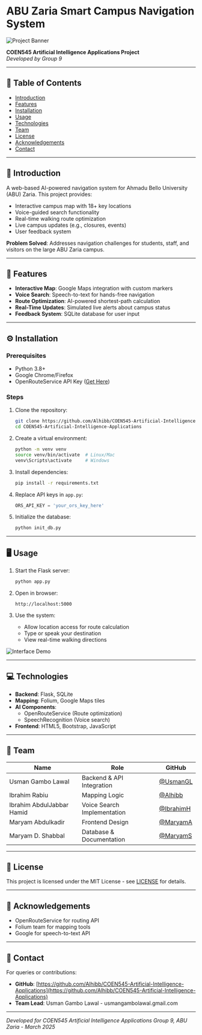 # ABU Zaria Smart Campus Navigation System  
![Project Banner](https://via.placeholder.com/800x200.png?text=ABU+Zaria+Smart+Campus+Navigation)  

**COEN545 Artificial Intelligence Applications Project**  
*Developed by Group 9*  

---

## 📖 Table of Contents  
- [Introduction](#-introduction)  
- [Features](#-features)  
- [Installation](#-installation)  
- [Usage](#-usage)  
- [Technologies](#-technologies)  
- [Team](#-team)  
- [License](#-license)  
- [Acknowledgements](#-acknowledgements)  
- [Contact](#-contact)  

---

## 🌟 Introduction  
A web-based AI-powered navigation system for Ahmadu Bello University (ABU) Zaria. This project provides:  
- Interactive campus map with 18+ key locations  
- Voice-guided search functionality  
- Real-time walking route optimization  
- Live campus updates (e.g., closures, events)  
- User feedback system  

**Problem Solved**: Addresses navigation challenges for students, staff, and visitors on the large ABU Zaria campus.  

---

## 🚀 Features  
- **Interactive Map**: Google Maps integration with custom markers  
- **Voice Search**: Speech-to-text for hands-free navigation  
- **Route Optimization**: AI-powered shortest-path calculation  
- **Real-Time Updates**: Simulated live alerts about campus status  
- **Feedback System**: SQLite database for user input  

---

## ⚙️ Installation  

### Prerequisites  
- Python 3.8+  
- Google Chrome/Firefox  
- OpenRouteService API Key ([Get Here](https://openrouteservice.org/))  

### Steps  
1. Clone the repository:  
   ```bash  
   git clone https://github.com/Alhibb/COEN545-Artificial-Intelligence-Applications.git  
   cd COEN545-Artificial-Intelligence-Applications  
   ```  

2. Create a virtual environment:  
   ```bash  
   python -m venv venv  
   source venv/bin/activate  # Linux/Mac  
   venv\Scripts\activate     # Windows  
   ```  

3. Install dependencies:  
   ```bash  
   pip install -r requirements.txt  
   ```  

4. Replace API keys in `app.py`:  
   ```python  
   ORS_API_KEY = 'your_ors_key_here'   
   ```  

5. Initialize the database:  
   ```bash  
   python init_db.py  
   ```  

---

## 🖥️ Usage  
1. Start the Flask server:  
   ```bash  
   python app.py  
   ```  

2. Open in browser:  
   ```  
   http://localhost:5000  
   ```  

3. Use the system:  
   - Allow location access for route calculation  
   - Type or speak your destination  
   - View real-time walking directions  

![Interface Demo](https://via.placeholder.com/600x400.png?text=Map+Interface+Demo)  

---

## 💻 Technologies  
- **Backend**: Flask, SQLite  
- **Mapping**: Folium, Google Maps tiles  
- **AI Components**:  
  - OpenRouteService (Route optimization)  
  - SpeechRecognition (Voice search)  
- **Frontend**: HTML5, Bootstrap, JavaScript  

---

## 👥 Team  
| Name                      | Role                          | GitHub                          |  
|---------------------------|-------------------------------|---------------------------------|  
| Usman Gambo Lawal         | Backend & API Integration     | [@UsmanGL](https://github.com/) |  
| Ibrahim Rabiu             | Mapping Logic                 | [@Alhibb](https://github.com/alhibb)|  
| Ibrahim AbdulJabbar Hamid | Voice Search Implementation   | [@IbrahimH](https://github.com/)|  
| Maryam Abdulkadir         | Frontend Design               | [@MaryamA](https://github.com/) |  
| Maryam D. Shabbal         | Database & Documentation      | [@MaryamS](https://github.com/) |  

---

## 📜 License  
This project is licensed under the MIT License - see [LICENSE](LICENSE) for details.  

---

## 🙏 Acknowledgements  
- OpenRouteService for routing API  
- Folium team for mapping tools  
- Google for speech-to-text API  

---

## 📧 Contact  
For queries or contributions:  
- **GitHub**: [https://github.com/Alhibb/COEN545-Artificial-Intelligence-Applications](https://github.com/Alhibb/COEN545-Artificial-Intelligence-Applications)  
- **Team Lead**: Usman Gambo Lawal - usmangambolawal.gmail.com 

--- 

*Developed for COEN545 Artificial Intelligence Applications Group 9, ABU Zaria - March 2025*  
```

